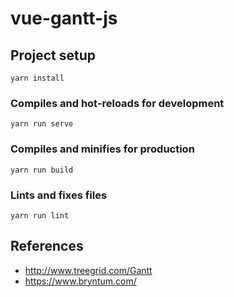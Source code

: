 # vue-gantt-js

## Project setup
```
yarn install
```

### Compiles and hot-reloads for development
```
yarn run serve
```

### Compiles and minifies for production
```
yarn run build
```

### Lints and fixes files
```
yarn run lint
```


## References

* http://www.treegrid.com/Gantt
* https://www.bryntum.com/